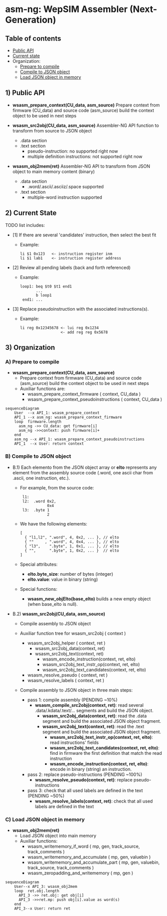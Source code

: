 


# asm-ng: WepSIM Assembler (Next-Generation)

## Table of contents

- [Public API](#asmng-done)
- [Current state](#asmng-todo)
- Organization:
  - [Prepare to compile](#asmng-prepare0)
  - [Compile to JSON object](#asmng-src2obj)
  - [Load JSON object in memory](#asmng-obj2bin)


<a name="asmng-done"/>

## 1) Public API

+ **wsasm_prepare_context(CU_data, asm_source)**
   Prepare context from firmware (CU_data) and source code (asm_source) build the context object to be used in next steps

+ **wsasm_src2obj(CU_data, asm_source)**
   Assembler-NG API function to transform from source to JSON object
   * .data section
   * .text section
       * pseudo-instruction: no supported right now
       * multiple definition instructions: not supported right now
+ **wsasm_obj2mem(ret)**
   Assembler-NG API to transform from JSON object to main memory content (binary)
  * .data section
     * .word/.ascii/.asciiz/.space supported
  * .text section
     * multiple-word instruction supported


<a name="asmng-todo"/>

## 2) Current State

TODO list includes:

+ [1] If there are several 'candidates' instruction, then select the best fit
  * Example:
    ```
    li $1 0x123   <- instruction register inm
    li $1 lab1    <- instruction register address
    ```

+ [2] Review all pending labels (back and forth referenced)
  * Example:
    ```
    loop1: beq $t0 $t1 end1
           ...
           b loop1
     end1: ...
    ```
+ [3] Replace pseudoinstruction with the associated instructions(s).
  * Example:
    ```
    li reg 0x12345678 <- lui reg 0x1234
                      <- add reg reg 0x5678
    ```

## 3) Organization

<a name="asmng-prepare0"/>

### A) Prepare to compile

+ **wsasm_prepare_context(CU_data, asm_source)**
   * Prepare context from firmware (CU_data) and source code (asm_source) build the context object to be used in next steps
   * Auxiliar functions are:
      * wsasm_prepare_context_firmware                  ( context, CU_data )
      * wsasm_prepare_context_pseudoinstructions ( context, CU_data )

```mermaid
sequenceDiagram
    User  --x API_1: wsasm_prepare_context
    API_1 --x asm_ng: wsasm_prepare_context_firmware
    loop  firmware.length
      asm_ng ->> CU_data: get firmware[i]
      asm_ng ->>context: push firmware[i]+
    end
    asm_ng --x API_1: wsasm_prepare_context_pseudoinstructions
    API_1  --x User: return context
```

<a name="asmng-src2obj"/>

### B) Compile to JSON object

+ B.1) Each elemento from the JSON object array or **elto** represents any element from the assembly source code (.word, one ascii char from .ascii, one instruction, etc.).
  * For example, from the source code:
    ```
     l1:
     l2:  .word 0x2,
                0x4
     l3:  .byte 1
                2
    ```
  * We have the following elements:
    ```
    [
      { "l1,l2", ".word", 4, 0x2, ... }, // elto
      { ""     , ".word", 4, 0x4, ... }, // elto
      { "l3",    ".byte", 1, 0x1, ... }, // elto
      { "",      ".byte", 1, 0x2, ... }  // elto
    ]
    ```

  * Special attributes:
      * **elto.byte_size**: number of bytes (integer)
      * **elto.value**: value in binary (string)

  * Special functions:
    * **wsasm_new_objElto(base_elto)**
     builds a new empty object (when base_elto is null).


+ B.2) **wsasm_src2obj(CU_data, asm_source)**
    * Compile assembly to JSON object
    * Auxiliar function tree for wsasm_src2obj ( context )
      * wsasm_src2obj_helper ( context, ret )
         * wsasm_src2obj_data(context, ret) 
         * wsasm_src2obj_text(context, ret)
            * wsasm_encode_instruction(context, ret, elto)
            * wsasm_src2obj_text_instr_op(context, ret, elto)
            * wsasm_src2obj_text_candidates(context, ret, elto)
      * wsasm_resolve_pseudo ( context, ret )
      * wsasm_resolve_labels ( context, ret )    

   * Compile assembly to JSON object in three main steps:
     + pass 1: compile assembly (PENDING ~10%)
       * **wsasm_compile_src2obj(context, ret)**: read several .data/.kdata/.text/... segments and build the JSON object.
         * **wsasm_src2obj_data(context, ret)**: read the .data segment and build the associated JSON object fragment.
         * **wsasm_src2obj_text(context, ret)**: read the .text segment and build the associated JSON object fragment.
           * **wsasm_src2obj_text_instr_op(context, ret, elto)**: read instructions' fields
           * **wsasm_src2obj_text_candidates(context, ret, elto)**: find in firmware the first definition that match the read instruction
           * **wsasm_encode_instruction(context, ret, elto)**: encode in binary (string) an instruction.
     + pass 2: replace pseudo-instructions (PENDING ~100%)
       * **wsasm_resolve_pseudo(context, ret)**: replace pseudo-instructions
     + pass 3: check that all used labels are defined in the text (PENDING ~50%)
       * **wsasm_resolve_labels(context, ret)**: check that all used labels are defined in the text


<a name="asmng-obj2bin"/>

### C) Load JSON object in memory

+ **wsasm_obj2mem(ret)**
   * Load JSON object into main memory
    * Auxiliar functions:
      * wsasm_writememory_if_word ( mp, gen, track_source, track_comments )
      * wsasm_writememory_and_accumulate ( mp, gen, valuebin )
      * wsasm_writememory_and_accumulate_part ( mp, gen, valuebin, track_source, track_comments )
      * wsasm_zeropadding_and_writememory ( mp, gen )


```mermaid
sequenceDiagram
    User--x API_3: wsasm_obj2mem
    loop  ret.obj.length
      API_3 ->> ret.obj: get obj[i]
      API_3 ->>ret.mp: push obj[i].value as word(s)
    end
    API_3--x User: return ret
```


